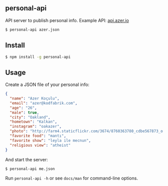 ## personal-api

API server to publish personal info. Example API: [api.azer.io](http://api.azer.io)

```bash
$ personal-api azer.json
```

## Install

```bash
$ npm install -g personal-api
```

## Usage

Create a JSON file of your personal info:

```json
{
  "name": "Azer Koçulu",
  "email": "azer@kodfabrik.com",
  "age": "26",
  "male": true,
  "city": "Oakland",
  "hometown": "Kalkan",
  "instagram": "oakazer",
  "photo": "http://farm4.staticflickr.com/3674/8760363780_cdbe567873_o.jpg",
  "favorite food": "mantı",
  "favorite show": "leyla ile mecnun",
  "religious view": "atheist"
}
```

And start the server:

```bash
$ personal-api me.json
```

Run `personal-api -h` or see `docs/man` for command-line options.

